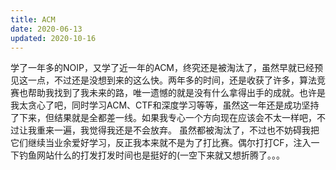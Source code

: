 ```yaml
---
title: ACM
date: 2020-06-13
updated: 2020-10-16
---
```


学了一年多的NOIP，又学了近一年的ACM，终究还是被淘汰了，虽然早就已经预见这一点，不过还是没想到来的这么快。两年多的时间，还是收获了许多，算法竞赛也帮助我找到了我未来的路，唯一遗憾的就是没有什么拿得出手的成就。也许是我太贪心了吧，同时学习ACM、CTF和深度学习等等，虽然这一年还是成功坚持了下来，但结果就是全都差一线。如果我专心一个方向现在应该会不太一样吧，不过让我重来一遍，我觉得我还是不会放弃。
虽然都被淘汰了，不过也不妨碍我把它们继续当业余爱好学习，反正我本来就不是为了打比赛。偶尔打打CF，注入一下钓鱼网站什么的打发打发时间也是挺好的(一空下来就又想折腾了。。。

